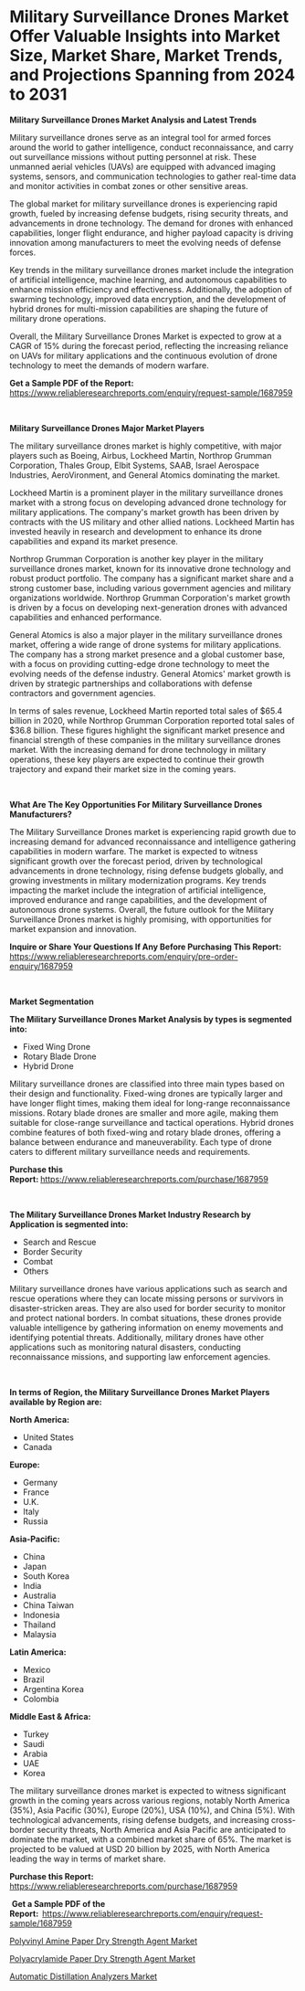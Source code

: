 <p><h1>Military Surveillance Drones Market Offer Valuable Insights into Market Size, Market Share, Market Trends, and Projections Spanning from 2024 to 2031</h1></p><p><strong>Military Surveillance Drones Market Analysis and Latest Trends</strong></p>
<p><p>Military surveillance drones serve as an integral tool for armed forces around the world to gather intelligence, conduct reconnaissance, and carry out surveillance missions without putting personnel at risk. These unmanned aerial vehicles (UAVs) are equipped with advanced imaging systems, sensors, and communication technologies to gather real-time data and monitor activities in combat zones or other sensitive areas.</p><p>The global market for military surveillance drones is experiencing rapid growth, fueled by increasing defense budgets, rising security threats, and advancements in drone technology. The demand for drones with enhanced capabilities, longer flight endurance, and higher payload capacity is driving innovation among manufacturers to meet the evolving needs of defense forces.</p><p>Key trends in the military surveillance drones market include the integration of artificial intelligence, machine learning, and autonomous capabilities to enhance mission efficiency and effectiveness. Additionally, the adoption of swarming technology, improved data encryption, and the development of hybrid drones for multi-mission capabilities are shaping the future of military drone operations.</p><p>Overall, the Military Surveillance Drones Market is expected to grow at a CAGR of 15% during the forecast period, reflecting the increasing reliance on UAVs for military applications and the continuous evolution of drone technology to meet the demands of modern warfare.</p></p>
<p><strong>Get a Sample PDF of the Report:&nbsp;</strong> <a href="https://www.reliableresearchreports.com/enquiry/request-sample/1687959">https://www.reliableresearchreports.com/enquiry/request-sample/1687959</a></p>
<p>&nbsp;</p>
<p><strong>Military Surveillance Drones Major Market Players</strong></p>
<p><p>The military surveillance drones market is highly competitive, with major players such as Boeing, Airbus, Lockheed Martin, Northrop Grumman Corporation, Thales Group, Elbit Systems, SAAB, Israel Aerospace Industries, AeroVironment, and General Atomics dominating the market. </p><p>Lockheed Martin is a prominent player in the military surveillance drones market with a strong focus on developing advanced drone technology for military applications. The company's market growth has been driven by contracts with the US military and other allied nations. Lockheed Martin has invested heavily in research and development to enhance its drone capabilities and expand its market presence.</p><p>Northrop Grumman Corporation is another key player in the military surveillance drones market, known for its innovative drone technology and robust product portfolio. The company has a significant market share and a strong customer base, including various government agencies and military organizations worldwide. Northrop Grumman Corporation's market growth is driven by a focus on developing next-generation drones with advanced capabilities and enhanced performance.</p><p>General Atomics is also a major player in the military surveillance drones market, offering a wide range of drone systems for military applications. The company has a strong market presence and a global customer base, with a focus on providing cutting-edge drone technology to meet the evolving needs of the defense industry. General Atomics' market growth is driven by strategic partnerships and collaborations with defense contractors and government agencies.</p><p>In terms of sales revenue, Lockheed Martin reported total sales of $65.4 billion in 2020, while Northrop Grumman Corporation reported total sales of $36.8 billion. These figures highlight the significant market presence and financial strength of these companies in the military surveillance drones market. With the increasing demand for drone technology in military operations, these key players are expected to continue their growth trajectory and expand their market size in the coming years.</p></p>
<p>&nbsp;</p>
<p><strong>What Are The Key Opportunities For Military Surveillance Drones Manufacturers?</strong></p>
<p><p>The Military Surveillance Drones market is experiencing rapid growth due to increasing demand for advanced reconnaissance and intelligence gathering capabilities in modern warfare. The market is expected to witness significant growth over the forecast period, driven by technological advancements in drone technology, rising defense budgets globally, and growing investments in military modernization programs. Key trends impacting the market include the integration of artificial intelligence, improved endurance and range capabilities, and the development of autonomous drone systems. Overall, the future outlook for the Military Surveillance Drones market is highly promising, with opportunities for market expansion and innovation.</p></p>
<p><strong>Inquire or Share Your Questions If Any Before Purchasing This Report:</strong> <a href="https://www.reliableresearchreports.com/enquiry/pre-order-enquiry/1687959">https://www.reliableresearchreports.com/enquiry/pre-order-enquiry/1687959</a></p>
<p>&nbsp;</p>
<p><strong>Market Segmentation</strong></p>
<p><strong>The Military Surveillance Drones Market Analysis by types is segmented into:</strong></p>
<p><ul><li>Fixed Wing Drone</li><li>Rotary Blade Drone</li><li>Hybrid Drone</li></ul></p>
<p><p>Military surveillance drones are classified into three main types based on their design and functionality. Fixed-wing drones are typically larger and have longer flight times, making them ideal for long-range reconnaissance missions. Rotary blade drones are smaller and more agile, making them suitable for close-range surveillance and tactical operations. Hybrid drones combine features of both fixed-wing and rotary blade drones, offering a balance between endurance and maneuverability. Each type of drone caters to different military surveillance needs and requirements.</p></p>
<p><strong>Purchase this Report:&nbsp;</strong><a href="https://www.reliableresearchreports.com/purchase/1687959">https://www.reliableresearchreports.com/purchase/1687959</a></p>
<p>&nbsp;</p>
<p><strong>The Military Surveillance Drones Market Industry Research by Application is segmented into:</strong></p>
<p><ul><li>Search and Rescue</li><li>Border Security</li><li>Combat</li><li>Others</li></ul></p>
<p><p>Military surveillance drones have various applications such as search and rescue operations where they can locate missing persons or survivors in disaster-stricken areas. They are also used for border security to monitor and protect national borders. In combat situations, these drones provide valuable intelligence by gathering information on enemy movements and identifying potential threats. Additionally, military drones have other applications such as monitoring natural disasters, conducting reconnaissance missions, and supporting law enforcement agencies.</p></p>
<p>&nbsp;</p>
<p><strong>In terms of Region, the Military Surveillance Drones Market Players available by Region are:</strong></p>
<p>
    <p> <strong> North America: </strong>
        <ul>
            <li>United States</li>
            <li>Canada</li>
        </ul>
        </p> 
    <p> <strong> Europe: </strong>
        <ul>
            <li>Germany</li>
            <li>France</li>
            <li>U.K.</li>
            <li>Italy</li>
            <li>Russia</li>
        </ul>
        </p> 
    <p> <strong> Asia-Pacific: </strong>
        <ul>
            <li>China</li>
            <li>Japan</li>
            <li>South Korea</li>
            <li>India</li>
            <li>Australia</li>
            <li>China Taiwan</li>
            <li>Indonesia</li>
            <li>Thailand</li>
            <li>Malaysia</li>
        </ul>
        </p> 
    <p> <strong> Latin America: </strong>
        <ul>
            <li>Mexico</li>
            <li>Brazil</li>
            <li>Argentina Korea</li>
            <li>Colombia</li>
        </ul>
        </p> 
    <p> <strong> Middle East & Africa: </strong>
        <ul>
            <li>Turkey</li>
            <li>Saudi</li>
            <li>Arabia</li>
            <li>UAE</li>
            <li>Korea</li>
        </ul>
    </p>
    </p>
<p><p>The military surveillance drones market is expected to witness significant growth in the coming years across various regions, notably North America (35%), Asia Pacific (30%), Europe (20%), USA (10%), and China (5%). With technological advancements, rising defense budgets, and increasing cross-border security threats, North America and Asia Pacific are anticipated to dominate the market, with a combined market share of 65%. The market is projected to be valued at USD 20 billion by 2025, with North America leading the way in terms of market share.</p></p>
<p><strong>Purchase this Report: </strong><a href="https://www.reliableresearchreports.com/purchase/1687959">https://www.reliableresearchreports.com/purchase/1687959</a></p>
<p>&nbsp;<strong>Get a Sample PDF of the Report:&nbsp;&nbsp;</strong><a href="https://www.reliableresearchreports.com/enquiry/request-sample/1687959">https://www.reliableresearchreports.com/enquiry/request-sample/1687959</a></p>
<p><strong></strong></p>
<p><p><a href="https://view.publitas.com/reportprime-1/polyvinyl-amine-paper-dry-strength-agent-market-size-and-growth-market-segmentation-regional-and-country-breakdowns-and-market-trends-for-period-from-2023-2030/">Polyvinyl Amine Paper Dry Strength Agent Market</a></p><p><a href="https://view.publitas.com/reportprime-1/polyacrylamide-paper-dry-strength-agent-market-analysis-and-market-size-global-industry-overview-market-segmentation-and-forecast-2023-to-2030/">Polyacrylamide Paper Dry Strength Agent Market</a></p><p><a href="https://view.publitas.com/reportprime-1/automatic-distillation-analyzers-market-research-report-forecasted-for-period-from-2023-2030-by-market-type-market-application-and-region/">Automatic Distillation Analyzers Market</a></p></p>